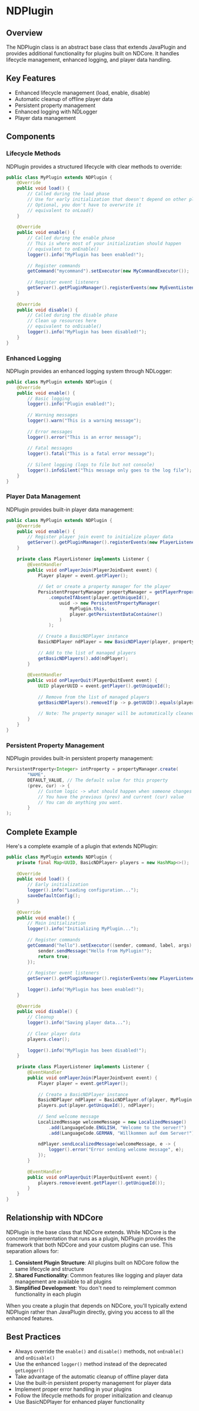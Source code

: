 # NDPlugin

## Overview

The NDPlugin class is an abstract base class that extends JavaPlugin and provides additional functionality for plugins built on NDCore. It handles lifecycle management, enhanced logging, and player data handling.

## Key Features

- Enhanced lifecycle management (load, enable, disable)
- Automatic cleanup of offline player data
- Persistent property management
- Enhanced logging with NDLogger
- Player data management

## Components

### Lifecycle Methods

NDPlugin provides a structured lifecycle with clear methods to override:

```java
public class MyPlugin extends NDPlugin {
    @Override
    public void load() {
        // Called during the load phase
        // Use for early initialization that doesn't depend on other plugins
        // Optional, you don't have to overwrite it
        // equivalent to onLoad()
    }
    
    @Override
    public void enable() {
        // Called during the enable phase
        // This is where most of your initialization should happen
        // equivalent to onEnable()
        logger().info("MyPlugin has been enabled!");
        
        // Register commands
        getCommand("mycommand").setExecutor(new MyCommandExecutor());
        
        // Register event listeners
        getServer().getPluginManager().registerEvents(new MyEventListener(), this);
    }
    
    @Override
    public void disable() {
        // Called during the disable phase
        // Clean up resources here
        // equivalent to onDisable()
        logger().info("MyPlugin has been disabled!");
    }
}
```

### Enhanced Logging

NDPlugin provides an enhanced logging system through NDLogger:

```java
public class MyPlugin extends NDPlugin {
    @Override
    public void enable() {
        // Basic logging
        logger().info("Plugin enabled!");
        
        // Warning messages
        logger().warn("This is a warning message");
        
        // Error messages
        logger().error("This is an error message");
        
        // Fatal messages
        logger().fatal("This is a fatal error message");
        
        // Silent logging (logs to file but not console)
        logger().infoSilent("This message only goes to the log file");
    }
}
```

### Player Data Management

NDPlugin provides built-in player data management:

```java
public class MyPlugin extends NDPlugin {
    @Override
    public void enable() {
        // Register player join event to initialize player data
        getServer().getPluginManager().registerEvents(new PlayerListener(), this);
    }
    
    private class PlayerListener implements Listener {
        @EventHandler
        public void onPlayerJoin(PlayerJoinEvent event) {
            Player player = event.getPlayer();
            
            // Get or create a property manager for the player
            PersistentPropertyManager propertyManager = getPlayerPropertyManagers()
                .computeIfAbsent(player.getUniqueId(), 
                    uuid -> new PersistentPropertyManager(
                        MyPlugin.this, 
                        player.getPersistentDataContainer()
                    )
                );
            
            // Create a BasicNDPlayer instance
            BasicNDPlayer ndPlayer = new BasicNDPlayer(player, propertyManager);
            
            // Add to the list of managed players
            getBasicNDPlayers().add(ndPlayer);
        }
        
        @EventHandler
        public void onPlayerQuit(PlayerQuitEvent event) {
            UUID playerUUID = event.getPlayer().getUniqueId();
            
            // Remove from the list of managed players
            getBasicNDPlayers().removeIf(p -> p.getUUID().equals(playerUUID));
            
            // Note: The property manager will be automatically cleaned up by NDPlugin
        }
    }
}
```

### Persistent Property Management

NDPlugin provides built-in persistent property management:

```java
PersistentProperty<Integer> intProperty = propertyManager.create(
        "NAME",
        DEFAULT_VALUE, // The default value for this property
        (prev, cur) -> {
            // Custom logic -> what should happen when someone changes this property via PersistentProperty#set
            // You have the previous (prev) and current (cur) value
            // You can do anything you want.
        }
);
```

## Complete Example

Here's a complete example of a plugin that extends NDPlugin:

```java
public class MyPlugin extends NDPlugin {
    private final Map<UUID, BasicNDPlayer> players = new HashMap<>();
    
    @Override
    public void load() {
        // Early initialization
        logger().info("Loading configuration...");
        saveDefaultConfig();
    }
    
    @Override
    public void enable() {
        // Main initialization
        logger().info("Initializing MyPlugin...");
        
        // Register commands
        getCommand("hello").setExecutor((sender, command, label, args) -> {
            sender.sendMessage("Hello from MyPlugin!");
            return true;
        });
        
        // Register event listeners
        getServer().getPluginManager().registerEvents(new PlayerListener(), this);
        
        logger().info("MyPlugin has been enabled!");
    }
    
    @Override
    public void disable() {
        // Cleanup
        logger().info("Saving player data...");
        
        // Clear player data
        players.clear();
        
        logger().info("MyPlugin has been disabled!");
    }
    
    private class PlayerListener implements Listener {
        @EventHandler
        public void onPlayerJoin(PlayerJoinEvent event) {
            Player player = event.getPlayer();
            
            // Create a BasicNDPlayer instance
            BasicNDPlayer ndPlayer = BasicNDPlayer.of(player, MyPlugin.this);
            players.put(player.getUniqueId(), ndPlayer);
            
            // Send welcome message
            LocalizedMessage welcomeMessage = new LocalizedMessage()
                .add(LanguageCode.ENGLISH, "Welcome to the server!")
                .add(LanguageCode.GERMAN, "Willkommen auf dem Server!");
                
            ndPlayer.sendLocalizedMessage(welcomeMessage, e -> {
                logger().error("Error sending welcome message", e);
            });
        }
        
        @EventHandler
        public void onPlayerQuit(PlayerQuitEvent event) {
            players.remove(event.getPlayer().getUniqueId());
        }
    }
}
```

## Relationship with NDCore

NDPlugin is the base class that NDCore extends. While NDCore is the concrete implementation that runs as a plugin, NDPlugin provides the framework that both NDCore and your custom plugins can use. This separation allows for:

1. **Consistent Plugin Structure**: All plugins built on NDCore follow the same lifecycle and structure
2. **Shared Functionality**: Common features like logging and player data management are available to all plugins
3. **Simplified Development**: You don't need to reimplement common functionality in each plugin

When you create a plugin that depends on NDCore, you'll typically extend NDPlugin rather than JavaPlugin directly, giving you access to all the enhanced features.

## Best Practices

- Always override the `enable()` and `disable()` methods, not `onEnable()` and `onDisable()`
- Use the enhanced `logger()` method instead of the deprecated `getLogger()`
- Take advantage of the automatic cleanup of offline player data
- Use the built-in persistent property management for player data
- Implement proper error handling in your plugins
- Follow the lifecycle methods for proper initialization and cleanup
- Use BasicNDPlayer for enhanced player functionality